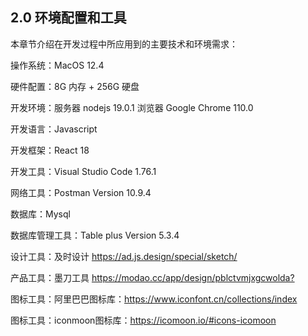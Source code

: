 ## 2.0 环境配置和工具

本章节介绍在开发过程中所应用到的主要技术和环境需求：

操作系统：MacOS 12.4

硬件配置：8G 内存 + 256G 硬盘

开发环境：服务器 nodejs 19.0.1 浏览器 Google Chrome 110.0

开发语言：Javascript

开发框架：React 18

开发工具：Visual Studio Code 1.76.1

网络工具：Postman Version 10.9.4

数据库：Mysql

数据库管理工具：Table plus Version 5.3.4

设计工具：及时设计	<https://ad.js.design/special/sketch/> 


产品工具：墨刀工具	<https://modao.cc/app/design/pblctvmjxgcwolda?> 

图标工具：阿里巴巴图标库：<https://www.iconfont.cn/collections/index> 

图标工具：iconmoon图标库：<https://icomoon.io/#icons-icomoon>

